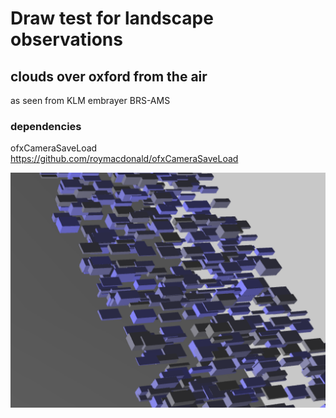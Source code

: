 # Draw test for landscape observations

## clouds over oxford from the air

as seen from KLM embrayer BRS-AMS

### dependencies

ofxCameraSaveLoad https://github.com/roymacdonald/ofxCameraSaveLoad

![screenshot](screenshot.png)


